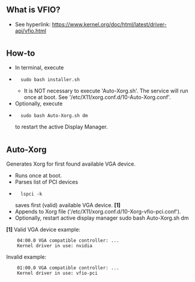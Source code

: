 ## What is VFIO?
* See hyperlink:  https://www.kernel.org/doc/html/latest/driver-api/vfio.html

#
## How-to
* In terminal, execute
* 
        sudo bash installer.sh
  * It is NOT necessary to execute 'Auto-Xorg.sh'. The service will run once at boot. See '/etc/X11/xorg.conf.d/10-Auto-Xorg.conf'.
* Optionally, execute
* 
        sudo bash Auto-Xorg.sh dm
  to restart the active Display Manager.

#
## Auto-Xorg
Generates Xorg for first found available VGA device.
* Runs once at boot.
* Parses list of PCI devices
* 
        lspci -k
  saves first (valid) available VGA device. **[1]**
* Appends to Xorg file ('/etc/X11/xorg.conf.d/10-Xorg-vfio-pci.conf').
* Optionally, restart active display manager
        sudo bash Auto-Xorg.sh dm

**[1]**
Valid VGA device example:

        04:00.0 VGA compatible controller: ...
        Kernel driver in use: nvidia
Invalid example:

        01:00.0 VGA compatible controller: ...
        Kernel driver in use: vfio-pci
